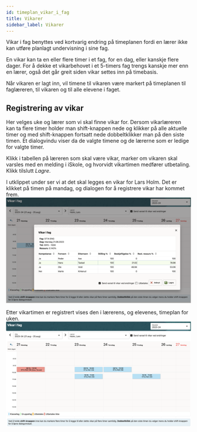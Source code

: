 ```yaml
---
id: timeplan_vikar_i_fag
title: Vikarer
sidebar_label: Vikarer
---
```

Vikar i fag benyttes ved kortvarig endring på timeplanen fordi en lærer ikke kan utføre planlagt undervisning i sine fag. 

En vikar kan ta en eller flere timer i et fag, for en dag, eller kanskje flere dager. For å dekke et vikarbehovet i et 5-timers fag trengs kanskje mer enn en lærer, også det går greit siden vikar settes inn på timebasis.

Når vikaren er lagt inn, vil timene til vikaren være markert på timeplanen til faglæreren, til vikaren og til alle elevene i faget.

## Registrering av vikar
Her velges uke og lærer som vi skal finne vikar for.
Dersom  vikarlæreren kan ta flere timer holder man shift-knappen nede og klikker på alle aktuelle timer og med shift-knappen fortsatt nede dobbeltklikker man på den siste timen. Et dialogvindu viser da de valgte timene og de lærerne som er ledige  for valgte timer. 

Klikk i tabellen på læreren som skal være vikar, marker om vikaren skal varsles med en melding i iSkole, og hvorvidt vikartimen medfører utbetaling. Klikk tilslutt _Lagre_.

I utklippet under ser vi at det skal legges en vikar for Lars Holm. Det er klikket på timen på mandag, og dialogen for å registrere vikar har kommet frem.
![bilde](/img/tp_vikarer_registrering.png)

Etter vikartimen er registrert vises den i lærerens, og elevenes, timeplan for uken.
![bilde](/img/tp_vikarer_timeplan.png)


